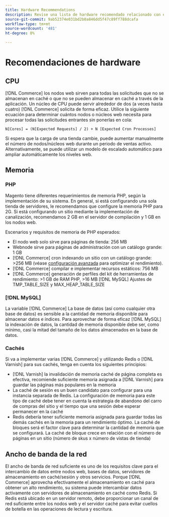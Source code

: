 ```yaml
---
title: Hardware Recommendations
description: Revise una lista de hardware recomendado relacionado con el rendimiento óptimo de las implementaciones de Adobe Commerce y Magento Open Source.
source-git-commit: 9ab52374e031bd2b0a846dd5f47c89ff788dcafa
workflow-type: tm+mt
source-wordcount: '481'
ht-degree: 0%

---
```



# Recomendaciones de hardware

## CPU

[!DNL Commerce] los nodos web sirven para todas las solicitudes que no se almacenan en caché o que no se pueden almacenar en caché a través de la aplicación. Un núcleo de CPU puede servir alrededor de dos (a veces hasta cuatro) [!DNL Commerce] solicita de forma eficaz. Utilice la siguiente ecuación para determinar cuántos nodos o núcleos web necesita para procesar todas las solicitudes entrantes sin ponerlas en cola:

```
N[Cores] = (N[Expected Requests] / 2) + N [Expected Cron Processes]
```

Si espera que la carga de una tienda cambie, puede aumentar manualmente el número de nodos/núcleos web durante un periodo de ventas activo. Alternativamente, se puede utilizar un modelo de escalado automático para ampliar automáticamente los niveles web.

## Memoria

### PHP

Magento tiene diferentes requerimientos de memoria PHP, según la implementación de su sistema.  En general, si está configurando una sola tienda de servidores, le recomendamos que configure la memoria PHP para 2G.  Si está configurando un sitio mediante la implementación de canalización, recomendamos 2 GB en el servidor de compilación y 1 GB en los nodos web.

Escenarios y requisitos de memoria de PHP esperados:

* El nodo web solo sirve para páginas de tienda: 256 MB
* Webnode sirve para páginas de administración con un catálogo grande: 1 GB
* [!DNL Commerce] cron indexando un sitio con un catálogo grande: >256 MB (véase [configuración avanzada](https://devdocs.magento.com/guides/v2.4/performance-best-practices/advanced-setup.html) para optimizar el rendimiento).
* [!DNL Commerce] compilar e implementar recursos estáticos: 756 MB
* [!DNL Commerce] generación de perfiles del kit de herramientas de rendimiento: >1 GB de RAM PHP, >16 MB [!DNL MySQL] Ajustes de TMP_TABLE_SIZE y MAX_HEAP_TABLE_SIZE

### [!DNL MySQL]

La variable [!DNL Commerce] La base de datos (así como cualquier otra base de datos) es sensible a la cantidad de memoria disponible para almacenar datos e índices. Para aprovechar de forma eficaz [!DNL MySQL] la indexación de datos, la cantidad de memoria disponible debe ser, como mínimo, casi la mitad del tamaño de los datos almacenados en la base de datos.

### Cachés

Si va a implementar varias [!DNL Commerce] y utilizando Redis o [!DNL Varnish] para sus cachés, tenga en cuenta los siguientes principios:

* [!DNL Varnish] la invalidación de memoria caché de página completa es efectiva, recomiende suficiente memoria asignada a [!DNL Varnish] para guardar las páginas más populares en la memoria
* La caché de sesión es un buen candidato para configurar para una instancia separada de Redis.  La configuración de memoria para este tipo de caché debe tener en cuenta la estrategia de abandono del carro de compras del sitio y el tiempo que una sesión debe esperar permanecer en la caché
* Redis debería tener suficiente memoria asignada para guardar todas las demás cachés en la memoria para un rendimiento óptimo.  La caché de bloques será el factor clave para determinar la cantidad de memoria que se configurará.  La caché de bloque crece en relación con el número de páginas en un sitio (número de skus x número de vistas de tienda)

## Ancho de banda de la red

El ancho de banda de red suficiente es uno de los requisitos clave para el intercambio de datos entre nodos web, bases de datos, servidores de almacenamiento en caché/sesión y otros servicios. Porque [!DNL Commerce] aprovecha efectivamente el almacenamiento en caché para obtener un alto rendimiento, su sistema puede intercambiar datos activamente con servidores de almacenamiento en caché como Redis. Si Redis está ubicado en un servidor remoto, debe proporcionar un canal de red suficiente entre los nodos web y el servidor caché para evitar cuellos de botella en las operaciones de lectura y escritura.
